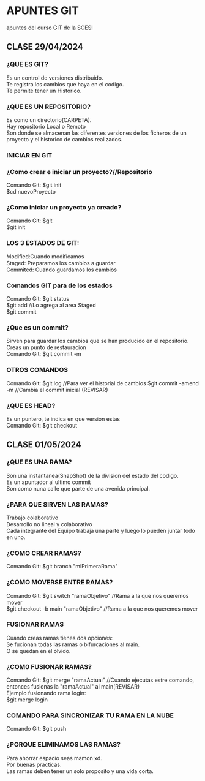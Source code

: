 # APUNTES GIT
apuntes del curso GIT de la SCESI
## CLASE 29/04/2024
### ¿QUE ES GIT?
Es un control de versiones distribuido.  
Te registra los cambios que haya en el codigo.  
Te permite tener un Historico.  
### ¿QUE ES UN REPOSITORIO?
Es como un directorio(CARPETA).  
Hay repositorio Local o Remoto  
Son donde se almacenan las diferentes versiones de los ficheros de un proyecto y el historico de cambios realizados.  
### INICIAR EN GIT  
### ¿Como crear e iniciar un proyecto?//Repositorio  
Comando Git: $git init <nuevoProyecto>    
              $cd nuevoProyecto  
### ¿Como iniciar un proyecto ya creado?  
Comando Git: $git <directorio del proyecto>    
              $git init 
### LOS 3 ESTADOS DE GIT:  
Modified:Cuando modificamos  
Staged: Preparamos los cambios a guardar  
Commited: Cuando guardamos los cambios  
### Comandos GIT para de los estados  
Comando Git: $git status  
              $git add <archivo modificado> //Lo agrega al area Staged  
              $git commit  
### ¿Que es un commit?
Sirven para guardar los cambios que se han producido en el repositorio.  Creas un punto de restauracion  
Comando Git: $git commit -m <Comentarios del cambio hechos en el fichero>  
### OTROS COMANDOS  
Comando Git: $git log //Para ver el historial de cambios
              $git commit -amend -m <Comentarios> //Cambia el commit inicial (REVISAR)  
### ¿QUE ES HEAD?  
Es un puntero, te indica en que version estas  
Comando Git: $git checkout <ID de la anteriro version>  

  
## CLASE 01/05/2024  
### ¿QUE ES UNA RAMA?  
Son una instantanea(SnapShot) de la division del estado del codigo.  
Es un apuntador al ultimo commit  
Son como nuna calle que parte de una avenida principal.  
### ¿PARA QUE SIRVEN LAS RAMAS?  
Trabajo colaborativo  
Desarrollo no lineal y colaborativo  
Cada integrante del Equipo trabaja una parte y luego lo pueden juntar todo en uno.  
### ¿COMO CREAR RAMAS?
Comando Git: $git branch "miPrimeraRama"
### ¿COMO MOVERSE ENTRE RAMAS?
Comando Git: $git switch "ramaObjetivo" //Rama a la que nos queremos mover  
             $git checkout -b main "ramaObjetivo" //Rama a la que nos queremos mover  
### FUSIONAR RAMAS
Cuando creas ramas tienes dos opciones:  
Se fucionan todas las ramas o bifurcaciones al main.  
O se quedan en el olvido.  
### ¿COM0 FUSIONAR RAMAS?
Comando Git: $git merge "ramaActual" //Cuando ejecutas estre comando, entonces fusionas la "ramaActual" al main(REVISAR)  
Ejemplo fusionando rama login:  
  $git merge login  
### COMANDO PARA SINCRONIZAR TU RAMA EN LA NUBE
Comando Git: $git push  
### ¿PORQUE ELIMINAMOS LAS RAMAS?
Para ahorrar espacio seas mamon xd.  
Por buenas practicas.  
Las ramas deben tener un solo proposito y una vida corta.  

